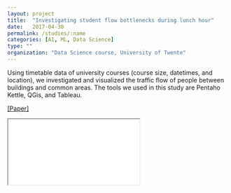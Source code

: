 ```yaml
---
layout: project
title:  "Investigating student flow bottlenecks during lunch hour"
date:   2017-04-30
permalink: /studies/:name
categories: [AI, ML, Data Science]
type: ""
organization: "Data Science course, University of Twente"
---
```


Using timetable data of university courses (course size, datetimes, and location), we investigated and visualized the traffic flow of people between buildings and common areas. The tools we used in this study are Pentaho Kettle, QGis, and Tableau.

<a href='/assets/docs/Group6_3TimetablesFinalPaper.pdf' target="_blank">[Paper]</a>

<object width="750" height="500" data="/assets/docs/Group6_3TimetablesFinalPaper.pdf" type="application/pdf"><iframe src="/assets/docs/Group6_3TimetablesFinalPaper.pdf"></iframe>
</object>